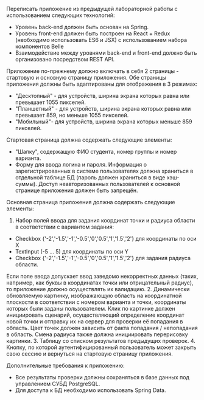 Переписать приложение из предыдущей лабораторной работы с использованием следующих технологий:

- Уровень back-end должен быть основан на Spring.
- Уровень front-end должен быть построен на React + Redux (необходимо использовать ES6 и JSX) с использованием набора компонентов Belle
- Взаимодействие между уровнями back-end и front-end должно быть организовано посредством REST API.

Приложение по-прежнему должно включать в себя 2 страницы - стартовую и основную страницу приложения. Обе страницы приложения должны быть адаптированы для отображения в 3 режимах:

- "Десктопный" - для устройств, ширина экрана которых равна или превышает 1055 пикселей.
- "Планшетный" - для устройств, ширина экрана которых равна или превышает 859, но меньше 1055 пикселей.
- "Мобильный"- для устройств, ширина экрана которых меньше 859 пикселей.

Стартовая страница должна содержать следующие элементы:

- "Шапку", содержащую ФИО студента, номер группы и номер варианта.
- Форму для ввода логина и пароля. Информация о зарегистрированных в системе пользователях должна храниться в отдельной таблице БД (пароль должен храниться в виде хэш-суммы). Доступ неавторизованных пользователей к основной странице приложения должен быть запрещён.

Основная страница приложения должна содержать следующие элементы:

1. Набор полей ввода для задания координат точки и радиуса области в соответствии с вариантом задания: 
- Checkbox {'-2','-1.5','-1','-0.5','0','0.5','1','1.5','2'} для координаты по оси X
- TextInput (-5 ... 5) для координаты по оси Y
- Checkbox {'-2','-1.5','-1','-0.5','0','0.5','1','1.5','2'} для задания радиуса области. 

Если поле ввода допускает ввод заведомо некорректных данных (таких, например, как буквы в координатах точки или отрицательный радиус), то приложение должно осуществлять их валидацию.
2. Динамически обновляемую картинку, изображающую область на координатной плоскости в соответствии с номером варианта и точки, координаты которых были заданы пользователем. Клик по картинке должен инициировать сценарий, осуществляющий определение координат новой точки и отправку их на сервер для проверки её попадания в область. Цвет точек должен зависить от факта попадания / непопадания в область. Смена радиуса также должна инициировать перерисовку картинки.
3. Таблицу со списком результатов предыдущих проверок.
4. Кнопку, по которой аутентифицированный пользователь может закрыть свою сессию и вернуться на стартовую страницу приложения.

Дополнительные требования к приложению:

- Все результаты проверки должны сохраняться в базе данных под управлением СУБД PostgreSQL.
- Для доступа к БД необходимо использовать Spring Data.
